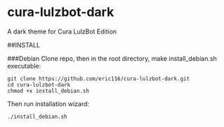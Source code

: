 # cura-lulzbot-dark
A dark theme for Cura LulzBot Edition

##INSTALL

###Debian
Clone repo, then in the root directory, make install_debian.sh executable:
```
git clone https://github.com/eric116/cura-lulzbot-dark.git
cd cura-lulzbot-dark
chmod +x install_debian.sh
```

Then run installation wizard:
```
./install_debian.sh
```
